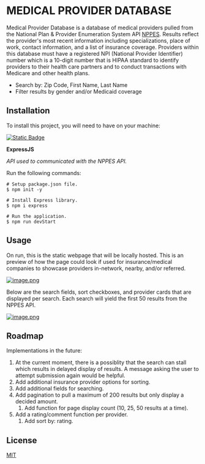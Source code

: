 # MEDICAL PROVIDER DATABASE

Medical Provider Database is a database of medical providers pulled from the National Plan & Provider Enumeration System API [NPPES](https://npiregistry.cms.hhs.gov/api-page). Results reflect the provider's most recent information including specializations, place of work, contact information, and a list of insurance coverage. Providers within this database must have a registered NPI (National Provider Identifier) number which is a 10-digit number that is HIPAA standard to identify providers to their health care partners and to conduct transactions with Medicare and other health plans.

- Search by: Zip Code, First Name, Last Name
- Filter results by gender and/or Medicaid coverage

## Installation
To install this project, you will need to have on your machine:

[![Static Badge](https://img.shields.io/badge/node.js-j?style=flat)](https://nodejs.org/en/learn/getting-started/how-to-install-nodejs)

**ExpressJS**

*API used to communicated with the NPPES API.*

Run the following commands:

```
# Setup package.json file.
$ npm init -y

# Install Express library.
$ npm i express

# Run the application.
$ npm run devStart
```

## Usage

On run, this is the static webpage that will be locally hosted. This is an preview of how the page could look if used for insurance/medical companies to showcase providers in-network, nearby, and/or referred.

[![image.png](https://i.postimg.cc/kgnYhGS2/image.png)](https://postimg.cc/MvFYnWdw)

Below are the search fields, sort checkboxes, and provider cards that are displayed per search. Each search will yield the first 50 results from the NPPES API.

[![image.png](https://i.postimg.cc/HnrdM3YC/image.png)](https://postimg.cc/T5vzMV5k)

## Roadmap

Implementations in the future:

1. At the current moment, there is a possiblity that the search can stall which results in delayed display of results. A message asking the user to attempt submission again would be helpful.
2. Add additional insurance provider options for sorting.
3. Add additional fields for searching.
4. Add pagination to pull a maximum of 200 results but only display a decided amount.
    1. Add function for page display count (10, 25, 50 results at a time).
5. Add a rating/comment function per provider.
    1. Add sort by: rating.

## License

[MIT](https://choosealicense.com/licenses/mit/)